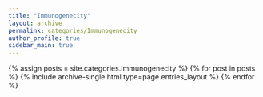```yaml
---
title: "Immunogenecity"
layout: archive
permalink: categories/Immunogenecity
author_profile: true
sidebar_main: true
---
```


{% assign posts = site.categories.Immunogenecity %}
{% for post in posts %} {% include archive-single.html type=page.entries_layout %} {% endfor %}